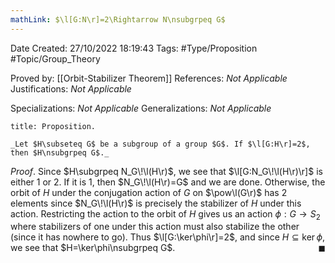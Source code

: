 ```yaml
---
mathLink: $\l[G:N\r]=2\Rightarrow N\nsubgrpeq G$
---
```


<div class="topSpace"></div>

Date Created: 27/10/2022 18:19:43
Tags: #Type/Proposition #Topic/Group_Theory

Proved by: [[Orbit-Stabilizer Theorem]]
References: _Not Applicable_
Justifications: _Not Applicable_

Specializations: _Not Applicable_
Generalizations: _Not Applicable_

``` ad-Proposition
title: Proposition.

_Let $H\subseteq G$ be a subgroup of a group $G$. If $\l[G:H\r]=2$, then $H\nsubgrpeq G$._

```

_Proof_. Since $H\subgrpeq N_G\!\l(H\r)$, we see that $\l[G:N_G\!\l(H\r)\r]$ is either $1$ or $2$. If it is $1$, then $N_G\!\l(H\r)=G$ and we are done. Otherwise, the orbit of $H$ under the conjugation action of $G$ on $\pow\l(G\r)$ has $2$ elements since $N_G\!\l(H\r)$ is precisely the stabilizer of $H$ under this action. Restricting the action to the orbit of $H$ gives us an action $\phi:G\to S_2$ where stabilizers of one under this action must also stabilize the other (since it has nowhere to go). Thus $\l[G:\ker\phi\r]=2$, and since $H\subseteq\ker\phi$, we see that $H=\ker\phi\nsubgrpeq G$.<span style="float:right;">$\blacksquare$</span>
